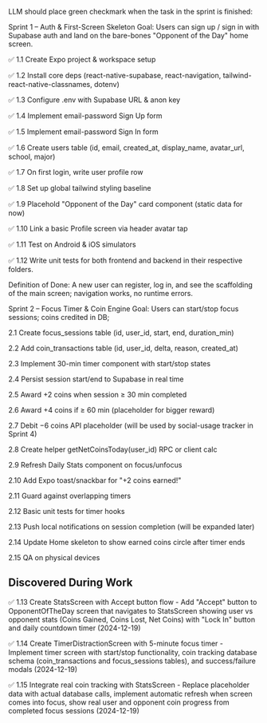 LLM should place green checkmark when the task in the sprint is finished:


Sprint 1 – Auth & First-Screen Skeleton
Goal: Users can sign up / sign in with Supabase auth and land on the bare-bones "Opponent of the Day" home screen.


✅ 1.1 Create Expo project & workspace setup


✅ 1.2 Install core deps (react-native-supabase, react-navigation, tailwind-react-native-classnames, dotenv)


✅ 1.3 Configure .env with Supabase URL & anon key


✅ 1.4 Implement email-password Sign Up form


✅ 1.5 Implement email-password Sign In form


✅ 1.6 Create users table (id, email, created_at, display_name, avatar_url, school, major)


✅ 1.7 On first login, write user profile row


✅ 1.8 Set up global tailwind styling baseline


✅ 1.9 Placehold "Opponent of the Day" card component (static data for now)


✅ 1.10 Link a basic Profile screen via header avatar tap


✅ 1.11 Test on Android & iOS simulators


✅ 1.12 Write unit tests for both frontend and backend in their respective folders.


Definition of Done: A new user can register, log in, and see the scaffolding of the main screen; navigation works, no runtime errors.


Sprint 2 – Focus Timer & Coin Engine
Goal: Users can start/stop focus sessions; coins credited in DB;

 2.1 Create focus_sessions table (id, user_id, start, end, duration_min)

 2.2 Add coin_transactions table (id, user_id, delta, reason, created_at)

 2.3 Implement 30-min timer component with start/stop states

 2.4 Persist session start/end to Supabase in real time

 2.5 Award +2 coins when session ≥ 30 min completed

 2.6 Award +4 coins if ≥ 60 min (placeholder for bigger reward)

 2.7 Debit −6 coins API placeholder (will be used by social-usage tracker in Sprint 4)

 2.8 Create helper getNetCoinsToday(user_id) RPC or client calc

 2.9 Refresh Daily Stats component on focus/unfocus

 2.10 Add Expo toast/snackbar for "+2 coins earned!"

 2.11 Guard against overlapping timers

 2.12 Basic unit tests for timer hooks

 2.13 Push local notifications on session completion (will be expanded later)

 2.14 Update Home skeleton to show earned coins circle after timer ends

 2.15 QA on physical devices

## Discovered During Work

✅ 1.13 Create StatsScreen with Accept button flow - Add "Accept" button to OpponentOfTheDay screen that navigates to StatsScreen showing user vs opponent stats (Coins Gained, Coins Lost, Net Coins) with "Lock In" button and daily countdown timer (2024-12-19)

✅ 1.14 Create TimerDistractionScreen with 5-minute focus timer - Implement timer screen with start/stop functionality, coin tracking database schema (coin_transactions and focus_sessions tables), and success/failure modals (2024-12-19)

✅ 1.15 Integrate real coin tracking with StatsScreen - Replace placeholder data with actual database calls, implement automatic refresh when screen comes into focus, show real user and opponent coin progress from completed focus sessions (2024-12-19)
